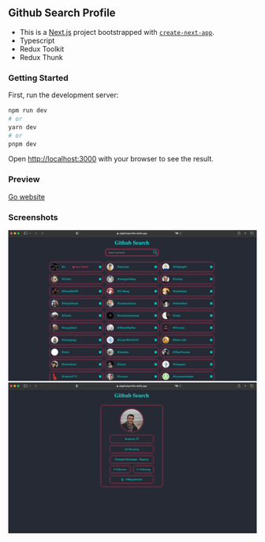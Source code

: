 ## Github Search Profile

- This is a [Next.js](https://nextjs.org/) project bootstrapped with [`create-next-app`](https://github.com/vercel/next.js/tree/canary/packages/create-next-app).
- Typescript
- Redux Toolkit
- Redux Thunk

### Getting Started

First, run the development server:

```bash
npm run dev
# or
yarn dev
# or
pnpm dev
```

Open [http://localhost:3000](http://localhost:3000) with your browser to see the result.

### Preview

[Go website](https://adgithubprofile.netlify.app)

### Screenshots 

![](./assets/ss1.png)
![](./assets/ss2.png)
